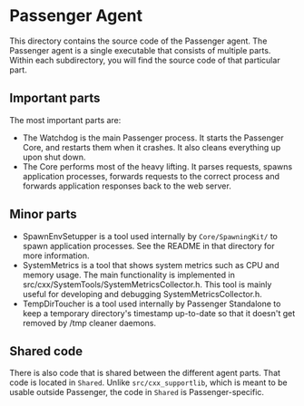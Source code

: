# Passenger Agent

This directory contains the source code of the Passenger agent. The Passenger agent is a single executable that consists of multiple parts. Within each subdirectory, you will find the source code of that particular part.

## Important parts

The most important parts are:

 * The Watchdog is the main Passenger process. It starts the Passenger Core, and restarts them when it crashes. It also cleans everything up upon shut down.
 * The Core performs most of the heavy lifting. It parses requests, spawns application processes, forwards requests to the correct process and forwards application responses back to the web server.

## Minor parts

 * SpawnEnvSetupper is a tool used internally by `Core/SpawningKit/` to spawn application processes. See the README in that directory for more information.
 * SystemMetrics is a tool that shows system metrics such as CPU and memory usage. The main functionality is implemented in src/cxx/SystemTools/SystemMetricsCollector.h. This tool is mainly useful for developing and debugging SystemMetricsCollector.h.
 * TempDirToucher is a tool used internally by Passenger Standalone to keep a temporary directory's timestamp up-to-date so that it doesn't get removed by /tmp cleaner daemons.

## Shared code

There is also code that is shared between the different agent parts. That code is located in `Shared`. Unlike `src/cxx_supportlib`, which is meant to be usable outside Passenger, the code in `Shared` is Passenger-specific.
